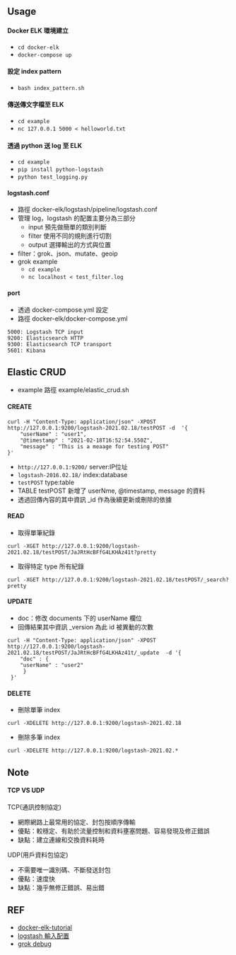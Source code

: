 ## Usage

#### Docker ELK 環境建立

- `cd docker-elk`
- `docker-compose up`

#### 設定 index pattern

- `bash index_pattern.sh`

#### 傳送傳文字檔至 ELK

- `cd example`
- `nc 127.0.0.1 5000 < helloworld.txt`

#### 透過 python 送 log 至 ELK

- `cd example`
- `pip install python-logstash`
- `python test_logging.py`

#### logstash.conf

- 路徑 docker-elk/logstash/pipeline/logstash.conf
- 管理 log，logstash 的配置主要分為三部分
    - input 預先做簡單的類別判斷
    - filter 使用不同的規則進行切割
    - output 選擇輸出的方式與位置
- filter：grok、json、mutate、geoip
- grok example
    - `cd example`
    - `nc localhost < test_filter.log`


#### port 

- 透過 docker-compose.yml 設定
- 路徑 docker-elk/docker-compose.yml
```
5000: Logstash TCP input
9200: Elasticsearch HTTP
9300: Elasticsearch TCP transport
5601: Kibana
```

## Elastic CRUD
- example 路徑 example/elastic_crud.sh

#### CREATE
```
curl -H "Content-Type: application/json" -XPOST http://127.0.0.1:9200/logstash-2021.02.18/testPOST -d  '{
    "userName" : "user1",
    "@timestamp" : "2021-02-18T16:52:54.550Z",
    "message" : "This is a meaage for testing POST"
}'
```
- `http://127.0.0.1:9200/`  server:IP位址
- `logstash-2016.02.18/`  index:database
- `testPOST`  type:table
- TABLE testPOST 新增了 userNme, @timestamp, message 的資料
- 透過回傳內容的其中資訊 _id 作為後續更新或刪除的依據

#### READ
- 取得單筆紀錄
```
curl -XGET http://127.0.0.1:9200/logstash-2021.02.18/testPOST/JaJRtHcBFfG4LKHAz41t?pretty
```

- 取得特定 type 所有紀錄
```
curl -XGET http://127.0.0.1:9200/logstash-2021.02.18/testPOST/_search?pretty
```

#### UPDATE
- doc：修改 documents 下的 userName 欄位
- 回傳結果其中資訊 _version 為此 id 被異動的次數

```
curl -H "Content-Type: application/json" -XPOST http://127.0.0.1:9200/logstash-2021.02.18/testPOST/JaJRtHcBFfG4LKHAz41t/_update  -d '{
    "doc" : {
    "userName" : "user2"
     }
 }'
```

#### DELETE
- 刪除單筆 index
```
curl -XDELETE http://127.0.0.1:9200/logstash-2021.02.18
```

- 刪除多筆 index
```
curl -XDELETE http://127.0.0.1:9200/logstash-2021.02.*
```

## Note

#### TCP VS UDP

TCP(通訊控制協定)
- 網際網路上最常用的協定、封包按順序傳輸
- 優點：較穩定、有助於流量控制和資料壅塞問題、容易發現及修正錯誤
- 缺點：建立連線和交換資料耗時

UDP(用戶資料包協定)
- 不需要唯一識別碼、不斷發送封包
- 優點：速度快
- 缺點：幾乎無修正錯誤、易出錯


## REF

- [docker-elk-tutorial](https://github.com/twtrubiks/docker-elk-tutorial/tree/master)
- [logstash 輸入配置](https://ithelp.ithome.com.tw/articles/10186351)
- [grok debug](https://grokdebug.herokuapp.com/)